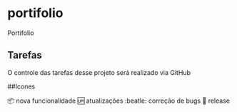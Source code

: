# portifolio
Portifolio

## Tarefas 

O controle das tarefas desse projeto será realizado via GitHub

##Icones

:package: nova funcionalidade
:up: atualizações
:beatle: correção de bugs
:checkered_flag: release